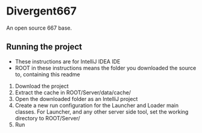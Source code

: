 # Divergent667
An open source 667 base.

## Running the project

- These instructions are for IntelliJ IDEA IDE
- ROOT in these instructions means the folder you downloaded the source to, containing this readme
1. Download the project
2. Extract the cache in ROOT/Server/data/cache/ 
2. Open the downloaded folder as an IntelliJ project
3. Create a new run configuration for the Launcher and Loader main classes. For Launcher, and any other server side tool, set the working directory to ROOT/Server/
4. Run